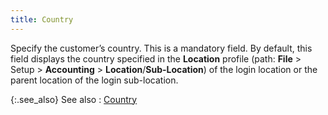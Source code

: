 ```yaml
---
title: Country
---
```



Specify the customer’s country. This is a mandatory field. By default,  this field displays the country specified in the **Location**  profile (path: **File** > Setup > **Accounting**  > **Location**/**Sub-Location**)  of the login location or the parent location of the login sub-location.


{:.see_also}
See also
: [Country](JavaScript:RelatedTopics1.Click())
